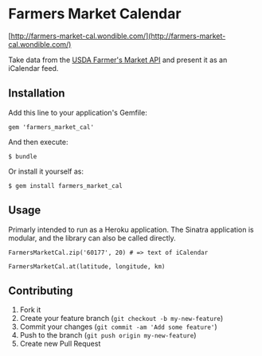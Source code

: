 # Farmers Market Calendar

[http://farmers-market-cal.wondible.com/](http://farmers-market-cal.wondible.com/)

Take data from the [USDA Farmer's Market API](https://search.ams.usda.gov/farmersmarkets/v1/svcdesc.html) and present it as an iCalendar feed.

## Installation

Add this line to your application's Gemfile:

    gem 'farmers_market_cal'

And then execute:

    $ bundle

Or install it yourself as:

    $ gem install farmers_market_cal

## Usage

Primarly intended to run as a Heroku application.  The Sinatra application is modular, and the library can also be called directly.

    FarmersMarketCal.zip('60177', 20) # => text of iCalendar

    FarmersMarketCal.at(latitude, longitude, km)

## Contributing

1. Fork it
2. Create your feature branch (`git checkout -b my-new-feature`)
3. Commit your changes (`git commit -am 'Add some feature'`)
4. Push to the branch (`git push origin my-new-feature`)
5. Create new Pull Request
